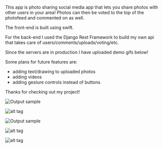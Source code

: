 This app is photo sharing social media app that lets you share photos with other users in your area! Photos can then
be voted to the top of the photofeed and commented on as well.

The front-end is built using swift.

For the back-end I used the Django Rest Framework to build my own api that takes care of users/comments/uploads/voting/etc. 

Since the servers are in production I have uploaded demo gifs below! 

Some plans for future features are:
- adding text/drawing to uploaded photos
- adding videos
- adding gesture controls instead of buttons

Thanks for checking out my project! 

![Output sample](http://i.giphy.com/GqtXRNyfMqMow.gif) 

![alt tag](https://thumbs.gfycat.com/AshamedPastGrebe-size_restricted.gif)

![Output sample](https://thumbs.gfycat.com/ExcellentSnarlingElephant-size_restricted.gif)

![alt tag](https://thumbs.gfycat.com/BriefMenacingBubblefish-size_restricted.gif)

![alt tag](https://thumbs.gfycat.com/RectangularHairyDuiker-size_restricted.gif)



